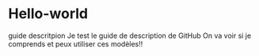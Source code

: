 # Hello-world
guide descritpion
Je test le guide de description de GitHub
On va voir si je comprends et peux utiliser ces modèles!!
